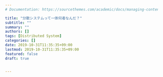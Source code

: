 ```yaml
---
# Documentation: https://sourcethemes.com/academic/docs/managing-content/

title: "分散システムって一体何者なんだ？"
subtitle: ""
summary: ""
authors: []
tags: [Distributed System]
categories: []
date: 2019-10-31T11:35:35+09:00
lastmod: 2019-10-31T11:35:35+09:00
featured: false
draft: true


---
```


